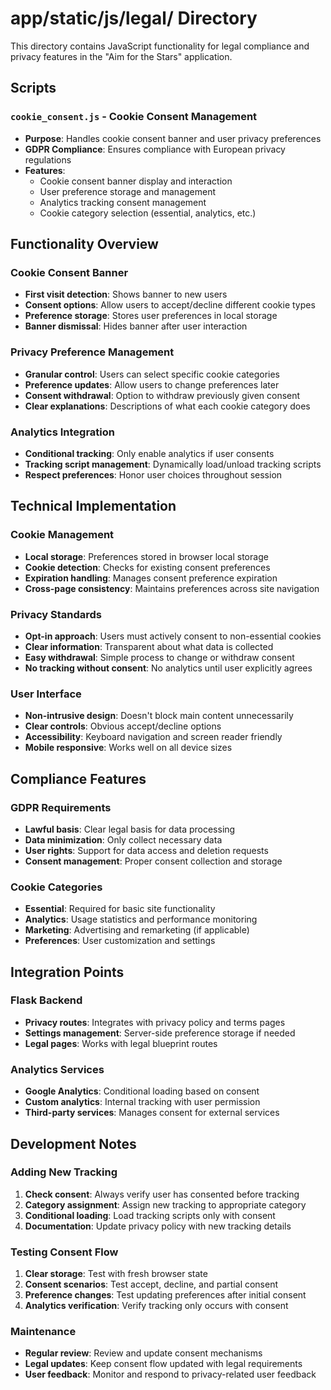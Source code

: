 # app/static/js/legal/ Directory

This directory contains JavaScript functionality for legal compliance and privacy features in the "Aim for the Stars" application.

## Scripts

### `cookie_consent.js` - Cookie Consent Management
- **Purpose**: Handles cookie consent banner and user privacy preferences
- **GDPR Compliance**: Ensures compliance with European privacy regulations
- **Features**:
  - Cookie consent banner display and interaction
  - User preference storage and management
  - Analytics tracking consent management
  - Cookie category selection (essential, analytics, etc.)

## Functionality Overview

### Cookie Consent Banner
- **First visit detection**: Shows banner to new users
- **Consent options**: Allow users to accept/decline different cookie types
- **Preference storage**: Stores user preferences in local storage
- **Banner dismissal**: Hides banner after user interaction

### Privacy Preference Management
- **Granular control**: Users can select specific cookie categories
- **Preference updates**: Allow users to change preferences later
- **Consent withdrawal**: Option to withdraw previously given consent
- **Clear explanations**: Descriptions of what each cookie category does

### Analytics Integration
- **Conditional tracking**: Only enable analytics if user consents
- **Tracking script management**: Dynamically load/unload tracking scripts
- **Respect preferences**: Honor user choices throughout session

## Technical Implementation

### Cookie Management
- **Local storage**: Preferences stored in browser local storage
- **Cookie detection**: Checks for existing consent preferences
- **Expiration handling**: Manages consent preference expiration
- **Cross-page consistency**: Maintains preferences across site navigation

### Privacy Standards
- **Opt-in approach**: Users must actively consent to non-essential cookies
- **Clear information**: Transparent about what data is collected
- **Easy withdrawal**: Simple process to change or withdraw consent
- **No tracking without consent**: No analytics until user explicitly agrees

### User Interface
- **Non-intrusive design**: Doesn't block main content unnecessarily
- **Clear controls**: Obvious accept/decline options
- **Accessibility**: Keyboard navigation and screen reader friendly
- **Mobile responsive**: Works well on all device sizes

## Compliance Features

### GDPR Requirements
- **Lawful basis**: Clear legal basis for data processing
- **Data minimization**: Only collect necessary data
- **User rights**: Support for data access and deletion requests
- **Consent management**: Proper consent collection and storage

### Cookie Categories
- **Essential**: Required for basic site functionality
- **Analytics**: Usage statistics and performance monitoring
- **Marketing**: Advertising and remarketing (if applicable)
- **Preferences**: User customization and settings

## Integration Points

### Flask Backend
- **Privacy routes**: Integrates with privacy policy and terms pages
- **Settings management**: Server-side preference storage if needed
- **Legal pages**: Works with legal blueprint routes

### Analytics Services
- **Google Analytics**: Conditional loading based on consent
- **Custom analytics**: Internal tracking with user permission
- **Third-party services**: Manages consent for external services

## Development Notes

### Adding New Tracking
1. **Check consent**: Always verify user has consented before tracking
2. **Category assignment**: Assign new tracking to appropriate category
3. **Conditional loading**: Load tracking scripts only with consent
4. **Documentation**: Update privacy policy with new tracking details

### Testing Consent Flow
1. **Clear storage**: Test with fresh browser state
2. **Consent scenarios**: Test accept, decline, and partial consent
3. **Preference changes**: Test updating preferences after initial consent
4. **Analytics verification**: Verify tracking only occurs with consent

### Maintenance
- **Regular review**: Review and update consent mechanisms
- **Legal updates**: Keep consent flow updated with legal requirements
- **User feedback**: Monitor and respond to privacy-related user feedback